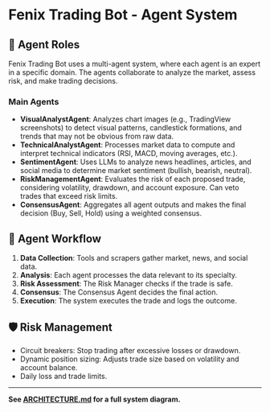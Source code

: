 # Fenix Trading Bot - Agent System

## 🤖 Agent Roles

Fenix Trading Bot uses a multi-agent system, where each agent is an expert in a specific domain. The agents collaborate to analyze the market, assess risk, and make trading decisions.

### Main Agents

- **VisualAnalystAgent**: Analyzes chart images (e.g., TradingView screenshots) to detect visual patterns, candlestick formations, and trends that may not be obvious from raw data.
- **TechnicalAnalystAgent**: Processes market data to compute and interpret technical indicators (RSI, MACD, moving averages, etc.).
- **SentimentAgent**: Uses LLMs to analyze news headlines, articles, and social media to determine market sentiment (bullish, bearish, neutral).
- **RiskManagementAgent**: Evaluates the risk of each proposed trade, considering volatility, drawdown, and account exposure. Can veto trades that exceed risk limits.
- **ConsensusAgent**: Aggregates all agent outputs and makes the final decision (Buy, Sell, Hold) using a weighted consensus.

## 🧩 Agent Workflow

1. **Data Collection**: Tools and scrapers gather market, news, and social data.
2. **Analysis**: Each agent processes the data relevant to its specialty.
3. **Risk Assessment**: The Risk Manager checks if the trade is safe.
4. **Consensus**: The Consensus Agent decides the final action.
5. **Execution**: The system executes the trade and logs the outcome.

## 🛡️ Risk Management

- Circuit breakers: Stop trading after excessive losses or drawdown.
- Dynamic position sizing: Adjusts trade size based on volatility and account balance.
- Daily loss and trade limits.

---

**See [ARCHITECTURE.md](ARCHITECTURE.md) for a full system diagram.**

